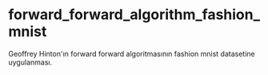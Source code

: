 # forward_forward_algorithm_fashion_mnist
 Geoffrey Hinton'ın forward forward algoritmasının fashion mnist datasetine uygulanması.
 
